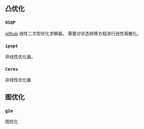 ## 凸优化
### `OSQP`
[github](https://github.com/osqp/osqp)
线性二次型优化求解器。
需要对状态转移方程进行线性离散化。
### `ipopt`
非线性优化器。
### `Ceres`
非线性优化器
## 图优化
### `g2o`
图优化